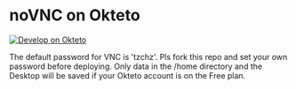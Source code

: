 # noVNC on Okteto

[![Develop on Okteto](https://okteto.com/develop-okteto.svg)](https://cloud.okteto.com/deploy?repository=https://github.com/tzchz/okteto-vnc)

The default password for VNC is 'tzchz'. Pls fork this repo and set your own password before deploying.
Only data in the /home directory and the Desktop will be saved if your Okteto account is on the Free plan.

